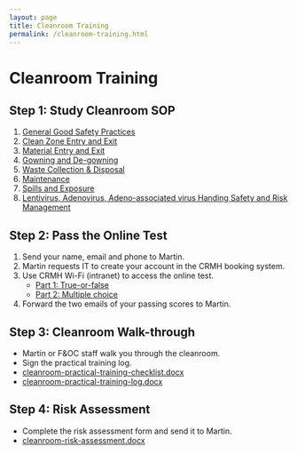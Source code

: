 ```yaml
---
layout: page
title: Cleanroom Training
permalink: /cleanroom-training.html
---
```


# Cleanroom Training

## Step 1: Study Cleanroom SOP
1. [General Good Safety Practices](/files/cleanroom-sop-1.pdf)
2. [Clean Zone Entry and Exit](/files/cleanroom-sop-2.pdf)
3. [Material Entry and Exit](/files/cleanroom-sop-3.pdf)
4. [Gowning and De-gowning](/files/cleanroom-sop-4.pdf)
5. [Waste Collection & Disposal](/files/cleanroom-sop-5.pdf)
6. [Maintenance](/files/cleanroom-sop-6.pdf)
7. [Spills and Exposure](/files/cleanroom-sop-7.pdf)
8. [Lentivirus, Adenovirus, Adeno-associated virus Handing Safety and Risk Management](/files/cleanroom-sop-8.pdf)

## Step 2: Pass the Online Test
1. Send your name, email and phone to Martin.
2. Martin requests IT to create your account in the CRMH booking system.
3. Use CRMH Wi-Fi (intranet) to access the online test.
   - [Part 1: True-or-false](http://192.168.20.43/clean-room-test-tf/)
   - [Part 2: Multiple choice](http://192.168.20.43/clean-room-test-mc/)
4. Forward the two emails of your passing scores to Martin.

## Step 3: Cleanroom Walk-through
- Martin or F&OC staff walk you through the cleanroom.
- Sign the practical training log. 
- [cleanroom-practical-training-checklist.docx](/files/cleanroom-practical-training-checklist.docx)
- [cleanroom-practical-training-log.docx](/files/cleanroom-practical-training-log.docx)

## Step 4: Risk Assessment
- Complete the risk assessment form and send it to Martin.
- [cleanroom-risk-assessment.docx](/files/cleanroom-risk-assessment.docx) 
